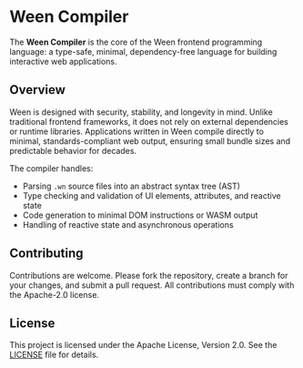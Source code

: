 # Ween Compiler

The **Ween Compiler** is the core of the Ween frontend programming language: a type-safe, minimal, dependency-free language for building interactive web applications.

## Overview

Ween is designed with security, stability, and longevity in mind. Unlike traditional frontend frameworks, it does not rely on external dependencies or runtime libraries. Applications written in Ween compile directly to minimal, standards-compliant web output, ensuring small bundle sizes and predictable behavior for decades.

The compiler handles:

* Parsing `.wn` source files into an abstract syntax tree (AST)
* Type checking and validation of UI elements, attributes, and reactive state
* Code generation to minimal DOM instructions or WASM output
* Handling of reactive state and asynchronous operations

## Contributing

Contributions are welcome. Please fork the repository, create a branch for your changes, and submit a pull request. All contributions must comply with the Apache-2.0 license.

## License

This project is licensed under the Apache License, Version 2.0. See the [LICENSE](LICENSE) file for details.
